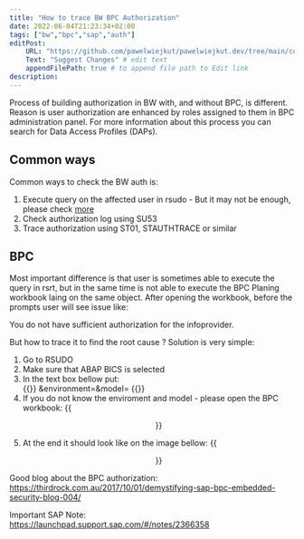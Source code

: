 ```yaml
---
title: "How to trace BW BPC Authorization"
date: 2022-06-04T21:23:34+02:00
tags: ["bw","bpc","sap","auth"]
editPost:
    URL: "https://github.com/pawelwiejkut/pawelwiejkut.dev/tree/main/content"
    Text: "Suggest Changes" # edit text
    appendFilePath: true # to append file path to Edit link
description:
---
```


Process of building authorization in BW with, and without BPC, is different. Reason is user authorization are enhanced by roles assigned to them in BPC administration panel. For more information about this process you can search for Data Access Profiles (DAPs).

## Common ways
Common ways to check the BW auth is:

1. Execute query on the affected user in rsudo - But it may not be enough, please check [more](#bpc)
2. Check authorization log using SU53
3. Trace authorization using ST01, STAUTHTRACE or similar

## BPC
Most important difference is that user is sometimes able to execute the query in rsrt, but in the same time is not able to execute the BPC Planing workbook laing on the same object. After opening the workbook, before the prompts user will see issue like:

You do not have sufficient authorization for the infoprovider.

But how to trace it to find the root cause ? Solution is very simple:

1. Go to RSUDO
2. Make sure that ABAP BICS is selected
3. In the text box bellow put: <br>
{{<highlight abap>}}
&environment=<yourenvironment>&model=<yourmodel>
{{</highlight>}}
4. If you do not know the enviroment and model - please open the BPC workbook: 
{{<figure align=center src="/check_bpc_authorization/1.png"  width="50%" alt="EXCEL AFO BPC tab" >}}
5. At the end it should look like on the image bellow:
{{<figure align=center src="/check_bpc_authorization/2.png"  width="70%" alt="EXCEL AFO BPC tab" >}}

Good blog about the BPC authorization:</br>
https://thirdrock.com.au/2017/10/01/demystifying-sap-bpc-embedded-security-blog-004/

Important SAP Note:</br>
https://launchpad.support.sap.com/#/notes/2366358


